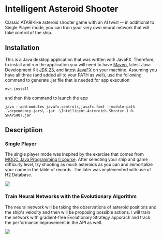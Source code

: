 # Intelligent Asteroid Shooter

Classic ATARI-like asteroid shooter game with an AI twist -- in additional to Single Player mode, you can train your very own neural network that will take control of the ship. 

## Installation

This is a Java desktop application that was written with JavaFX. Therefore, to install and run the application you will need to have [Maven](https://maven.apache.org/download.cgi), latest Java Development Kit [JDK 23](https://www.oracle.com/java/technologies/downloads/#jdk23-linux), and latest [JavaFX](https://gluonhq.com/products/javafx/) on your machine. Assuming you have all three (and added all to your PATH as well), use the following command to generate .jar file that is needed for app execution:
```
mvn install
```
and then this command to launch the app
```
java --add-modules javafx.controls,javafx.fxml --module-path .\dependency-jars\ -jar .\Intelligent-Asteroids-Shooter-1.0-SNAPSHOT.jar
```

## Descriptiion
### Single Player

The single player mode was inspired by the exercise that comes from [MOOC Java Programming II course](https://java-programming.mooc.fi/part-14/3-larger-application-asteroids). After selecting your ship and game difficulty level, try shooting as much asteroids as you can and immortalize your name in the table of records. The later was implemented with use of H2 Database. 

![](https://github.com/RusFortunat/Intelligent-Asteroids-Shooter/blob/main/docs/player%20view.gif)

### Train Neural Networks with the Evolutionary Algorithm

The neural network will be taking the observations of asteroid positions and the ship's velocity and then will be proposing possible actions. I will train the network with gradient-free Evolutionary Strategy apporach and track the performance improvement in the API as well.

![](https://github.com/RusFortunat/Intelligent-Asteroids-Shooter/blob/main/docs/training%20view.gif)

